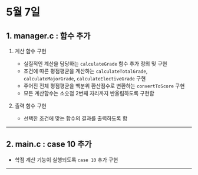 # 5월 7일

## **1. manager.c : 함수 추가**
1. 계산 함수 구현
   - 실질적인 계산을 담당하는 `calculateGrade` 함수 추가 정의 및 구현
   - 조건에 따른 평점평균을 계산하는 `calculateTotalGrade`, `calculateMajorGrade`, `calculateElectiveGrade`     구현
   - 주어진 전체 평점평균을 백분위 환산점수로 변환하는 `convertToScore` 구현
   - 모든 계산함수는 소숫점 2번째 자리까지 반올림하도록 구현함

2. 출력 함수 구현
   - 선택한 조건에 맞는 함수의 결과를 출력하도록 함
  
---

## **2. main.c : case 10 추가**
- 학점 계산 기능이 실행되도록 `case 10` 추가 구현
---